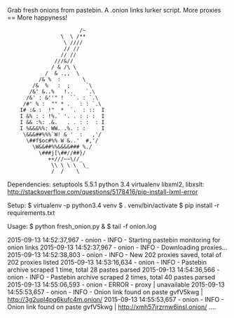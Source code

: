 Grab fresh onions from pastebin.
A .onion links lurker script.
More proxies == More happyness!


                           /~
                     \  \ /**
                      \ ////
                      // //
                     // //
                   ///&//
                  / & /\ \
                /  & .,,  \
              /& %  :       \
            /&  %   :  ;     `\
           /&' &..%   !..    `.\
          /&' : &''" !  ``. : `.\
         /#' % :  "" * .   : : `.\
        I# :& :  !"  *  `.  : ::  I
        I &% : : !%.` '. . : : :  I
        I && :%: .&.   . . : :  : I
        I %&&&%%: WW. .%. : :     I
         \&&&##%%%`W! & '  :   ,'/
          \##f$oc#%% W &..'  #,'/
            \W&&##%%&&&&### %./
              \###j[\##//##}/
                 ++///~~\//_
                  \\ \ \ \  \_
                  /  /    \


Dependencies:
setuptools 5.5.1
python 3.4
virtualenv
libxml2, libxslt: http://stackoverflow.com/questions/5178416/pip-install-lxml-error

Setup:
$ virtualenv -p python3.4 venv
$ . venv/bin/activate
$ pip install -r  requirements.txt

Usage:
$ python fresh_onion.py &
$ tail -f onion.log

2015-09-13 14:52:37,967 - onion - INFO - Starting pastebin monitoring for onion links
2015-09-13 14:52:37,967 - onion - INFO - Downloading proxies...
2015-09-13 14:52:38,803 - onion - INFO - New 202 proxies saved, total of 202 proxies listed
2015-09-13 14:53:16,634 - onion - INFO - Pastebin archive scraped 1 time, total 28 pastes parsed
2015-09-13 14:54:36,566 - onion - INFO - Pastebin archive scraped 2 times, total 40 pastes parsed
2015-09-13 14:55:06,593 - onion - ERROR - proxy | unavailable
2015-09-13 14:55:53,657 - onion - INFO - Onion link found on paste gvfV5kwg | http://3g2upl4pq6kufc4m.onion/
2015-09-13 14:55:53,657 - onion - INFO - Onion link found on paste gvfV5kwg | http://xmh57jrzrnw6insl.onion/
....